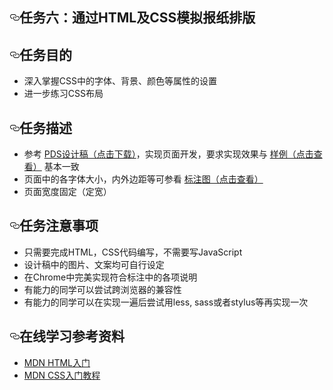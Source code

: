
  <div id="readme" class="readme blob instapaper_body">
    <article class="markdown-body entry-content" itemprop="text"><h1><a id="user-content-任务六通过html及css模拟报纸排版" class="anchor" href="#任务六通过html及css模拟报纸排版" aria-hidden="true"><svg aria-hidden="true" class="octicon octicon-link" height="16" version="1.1" viewBox="0 0 16 16" width="16"><path fill-rule="evenodd" d="M4 9h1v1H4c-1.5 0-3-1.69-3-3.5S2.55 3 4 3h4c1.45 0 3 1.69 3 3.5 0 1.41-.91 2.72-2 3.25V8.59c.58-.45 1-1.27 1-2.09C10 5.22 8.98 4 8 4H4c-.98 0-2 1.22-2 2.5S3 9 4 9zm9-3h-1v1h1c1 0 2 1.22 2 2.5S13.98 12 13 12H9c-.98 0-2-1.22-2-2.5 0-.83.42-1.64 1-2.09V6.25c-1.09.53-2 1.84-2 3.25C6 11.31 7.55 13 9 13h4c1.45 0 3-1.69 3-3.5S14.5 6 13 6z"></path></svg></a>任务六：通过HTML及CSS模拟报纸排版</h1>

<h2><a id="user-content-任务目的" class="anchor" href="#任务目的" aria-hidden="true"><svg aria-hidden="true" class="octicon octicon-link" height="16" version="1.1" viewBox="0 0 16 16" width="16"><path fill-rule="evenodd" d="M4 9h1v1H4c-1.5 0-3-1.69-3-3.5S2.55 3 4 3h4c1.45 0 3 1.69 3 3.5 0 1.41-.91 2.72-2 3.25V8.59c.58-.45 1-1.27 1-2.09C10 5.22 8.98 4 8 4H4c-.98 0-2 1.22-2 2.5S3 9 4 9zm9-3h-1v1h1c1 0 2 1.22 2 2.5S13.98 12 13 12H9c-.98 0-2-1.22-2-2.5 0-.83.42-1.64 1-2.09V6.25c-1.09.53-2 1.84-2 3.25C6 11.31 7.55 13 9 13h4c1.45 0 3-1.69 3-3.5S14.5 6 13 6z"></path></svg></a>任务目的</h2>

<ul>
<li>深入掌握CSS中的字体、背景、颜色等属性的设置<br></li>
<li>进一步练习CSS布局<br></li>
</ul>

<h2><a id="user-content-任务描述" class="anchor" href="#任务描述" aria-hidden="true"><svg aria-hidden="true" class="octicon octicon-link" height="16" version="1.1" viewBox="0 0 16 16" width="16"><path fill-rule="evenodd" d="M4 9h1v1H4c-1.5 0-3-1.69-3-3.5S2.55 3 4 3h4c1.45 0 3 1.69 3 3.5 0 1.41-.91 2.72-2 3.25V8.59c.58-.45 1-1.27 1-2.09C10 5.22 8.98 4 8 4H4c-.98 0-2 1.22-2 2.5S3 9 4 9zm9-3h-1v1h1c1 0 2 1.22 2 2.5S13.98 12 13 12H9c-.98 0-2-1.22-2-2.5 0-.83.42-1.64 1-2.09V6.25c-1.09.53-2 1.84-2 3.25C6 11.31 7.55 13 9 13h4c1.45 0 3-1.69 3-3.5S14.5 6 13 6z"></path></svg></a>任务描述</h2>

<ul>
<li>参考 <a href="http://7xrp04.com1.z0.glb.clouddn.com/task_1_6_1.psd">PDS设计稿（点击下载）</a>，实现页面开发，要求实现效果与 <a href="http://7xrp04.com1.z0.glb.clouddn.com/task_1_6_2.jpg">样例（点击查看）</a> 基本一致<br></li>
<li>页面中的各字体大小，内外边距等可参看 <a href="http://7xrp04.com1.z0.glb.clouddn.com/task_1_6_3.jpg">标注图（点击查看）</a><br></li>
<li>页面宽度固定（定宽）<br></li>
</ul>

<h2><a id="user-content-任务注意事项" class="anchor" href="#任务注意事项" aria-hidden="true"><svg aria-hidden="true" class="octicon octicon-link" height="16" version="1.1" viewBox="0 0 16 16" width="16"><path fill-rule="evenodd" d="M4 9h1v1H4c-1.5 0-3-1.69-3-3.5S2.55 3 4 3h4c1.45 0 3 1.69 3 3.5 0 1.41-.91 2.72-2 3.25V8.59c.58-.45 1-1.27 1-2.09C10 5.22 8.98 4 8 4H4c-.98 0-2 1.22-2 2.5S3 9 4 9zm9-3h-1v1h1c1 0 2 1.22 2 2.5S13.98 12 13 12H9c-.98 0-2-1.22-2-2.5 0-.83.42-1.64 1-2.09V6.25c-1.09.53-2 1.84-2 3.25C6 11.31 7.55 13 9 13h4c1.45 0 3-1.69 3-3.5S14.5 6 13 6z"></path></svg></a>任务注意事项</h2>

<ul>
<li>只需要完成HTML，CSS代码编写，不需要写JavaScript<br></li>
<li>设计稿中的图片、文案均可自行设定<br></li>
<li>在Chrome中完美实现符合标注中的各项说明<br></li>
<li>有能力的同学可以尝试跨浏览器的兼容性<br></li>
<li>有能力的同学可以在实现一遍后尝试用less, sass或者stylus等再实现一次<br></li>
</ul>

<h2><a id="user-content-在线学习参考资料" class="anchor" href="#在线学习参考资料" aria-hidden="true"><svg aria-hidden="true" class="octicon octicon-link" height="16" version="1.1" viewBox="0 0 16 16" width="16"><path fill-rule="evenodd" d="M4 9h1v1H4c-1.5 0-3-1.69-3-3.5S2.55 3 4 3h4c1.45 0 3 1.69 3 3.5 0 1.41-.91 2.72-2 3.25V8.59c.58-.45 1-1.27 1-2.09C10 5.22 8.98 4 8 4H4c-.98 0-2 1.22-2 2.5S3 9 4 9zm9-3h-1v1h1c1 0 2 1.22 2 2.5S13.98 12 13 12H9c-.98 0-2-1.22-2-2.5 0-.83.42-1.64 1-2.09V6.25c-1.09.53-2 1.84-2 3.25C6 11.31 7.55 13 9 13h4c1.45 0 3-1.69 3-3.5S14.5 6 13 6z"></path></svg></a>在线学习参考资料</h2>

<ul>
<li><a href="https://developer.mozilla.org/zh-CN/docs/Web/Guide/HTML/Introduction">MDN HTML入门</a><br></li>
<li><a href="https://developer.mozilla.org/zh-CN/docs/Web/Guide/CSS/Getting_started">MDN CSS入门教程</a><br></li>
</ul>
</article>
  </div>

</div>
